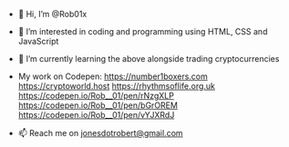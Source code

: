 - 👋 Hi, I’m @Rob01x
- 👀 I’m interested in coding and programming using HTML, CSS and JavaScript
- 🌱 I’m currently learning the above alongside trading cryptocurrencies
- My work on Codepen:
https://number1boxers.com
https://cryptoworld.host
https://rhythmsoflife.org.uk
https://codepen.io/Rob__01/pen/rNzgXLP
https://codepen.io/Rob__01/pen/bGrOREM
https://codepen.io/Rob__01/pen/vYJXRdJ

- 📫 Reach me on jonesdotrobert@gmail.com
<!---
Rob01x/Rob01x is a ✨ special ✨ repository because its `README.md` (this file) appears on your GitHub profile.
You can click the Preview link to take a look at your changes.
--->
